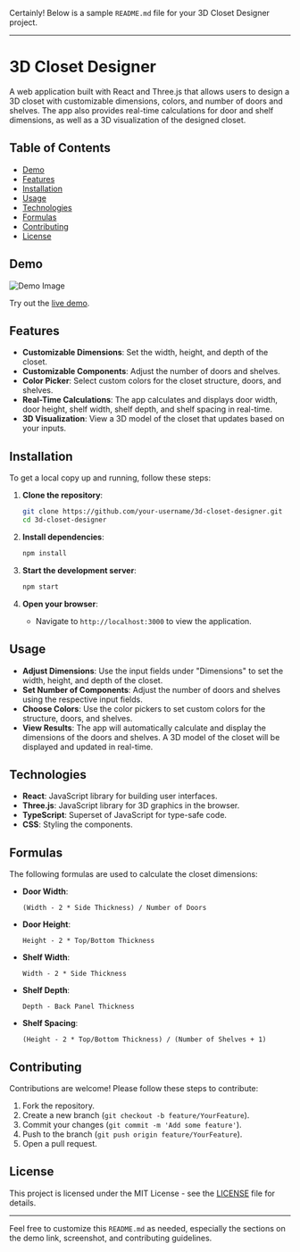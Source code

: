 Certainly! Below is a sample `README.md` file for your 3D Closet Designer project.

---

# 3D Closet Designer

A web application built with React and Three.js that allows users to design a 3D closet with customizable dimensions, colors, and number of doors and shelves. The app also provides real-time calculations for door and shelf dimensions, as well as a 3D visualization of the designed closet.

## Table of Contents

- [Demo](#demo)
- [Features](#features)
- [Installation](#installation)
- [Usage](#usage)
- [Technologies](#technologies)
- [Formulas](#formulas)
- [Contributing](#contributing)
- [License](#license)

## Demo

![Demo Image](path-to-demo-screenshot.png)

Try out the [live demo](#).

## Features

- **Customizable Dimensions**: Set the width, height, and depth of the closet.
- **Customizable Components**: Adjust the number of doors and shelves.
- **Color Picker**: Select custom colors for the closet structure, doors, and shelves.
- **Real-Time Calculations**: The app calculates and displays door width, door height, shelf width, shelf depth, and shelf spacing in real-time.
- **3D Visualization**: View a 3D model of the closet that updates based on your inputs.

## Installation

To get a local copy up and running, follow these steps:

1. **Clone the repository**:
   ```bash
   git clone https://github.com/your-username/3d-closet-designer.git
   cd 3d-closet-designer
   ```

2. **Install dependencies**:
   ```bash
   npm install
   ```

3. **Start the development server**:
   ```bash
   npm start
   ```

4. **Open your browser**:
   - Navigate to `http://localhost:3000` to view the application.

## Usage

- **Adjust Dimensions**: Use the input fields under "Dimensions" to set the width, height, and depth of the closet.
- **Set Number of Components**: Adjust the number of doors and shelves using the respective input fields.
- **Choose Colors**: Use the color pickers to set custom colors for the structure, doors, and shelves.
- **View Results**: The app will automatically calculate and display the dimensions of the doors and shelves. A 3D model of the closet will be displayed and updated in real-time.

## Technologies

- **React**: JavaScript library for building user interfaces.
- **Three.js**: JavaScript library for 3D graphics in the browser.
- **TypeScript**: Superset of JavaScript for type-safe code.
- **CSS**: Styling the components.

## Formulas

The following formulas are used to calculate the closet dimensions:

- **Door Width**: 
  ```
  (Width - 2 * Side Thickness) / Number of Doors
  ```
- **Door Height**:
  ```
  Height - 2 * Top/Bottom Thickness
  ```
- **Shelf Width**:
  ```
  Width - 2 * Side Thickness
  ```
- **Shelf Depth**:
  ```
  Depth - Back Panel Thickness
  ```
- **Shelf Spacing**:
  ```
  (Height - 2 * Top/Bottom Thickness) / (Number of Shelves + 1)
  ```

## Contributing

Contributions are welcome! Please follow these steps to contribute:

1. Fork the repository.
2. Create a new branch (`git checkout -b feature/YourFeature`).
3. Commit your changes (`git commit -m 'Add some feature'`).
4. Push to the branch (`git push origin feature/YourFeature`).
5. Open a pull request.

## License

This project is licensed under the MIT License - see the [LICENSE](LICENSE) file for details.

---

Feel free to customize this `README.md` as needed, especially the sections on the demo link, screenshot, and contributing guidelines.
